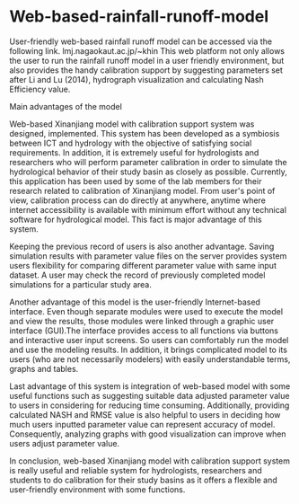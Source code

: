# Web-based-rainfall-runoff-model
User-friendly web-based rainfall runoff model can be accessed via the following link.
lmj.nagaokaut.ac.jp/~khin
This web platform not only allows the user to run the rainfall runoff model in a user friendly environment, but also provides the handy calibration support by suggesting parameters set after Li and Lu (2014), hydrograph visualization and calculating Nash Efficiency value.

Main advantages of the model

Web-based Xinanjiang model with calibration support system was designed, implemented. This system has been developed as a symbiosis between ICT and hydrology with the objective of satisfying social requirements. In addition, it is extremely useful for hydrologists and researchers who will perform parameter calibration in order to simulate the hydrological behavior of their study basin as closely as possible. Currently, this application has been used by some of the lab members for their research related to calibration of Xinanjiang model. From user's point of view, calibration process can do directly at anywhere, anytime where internet accessibility is available with minimum effort without any technical software for hydrological model. This fact is major advantage of this system.

Keeping the previous record of users is also another advantage. Saving simulation results with parameter value files on the server provides system users flexibility for comparing different parameter value with same input dataset. A user may check the record of previously completed model simulations for a particular study area. 

Another advantage of this model is the user-friendly Internet-based interface. Even though separate modules were used to execute the model and view the results, those modules were linked through a graphic user interface (GUI).The interface provides access to all functions via buttons and interactive user input screens. So users can comfortably run the model and use the modeling results. In addition, it brings complicated model to its users (who are not necessarily modelers) with easily understandable terms, graphs and tables. 

Last advantage of this system is integration of web-based model with some useful functions such as suggesting suitable data adjusted parameter value to users in considering for reducing time consuming. Additionally, providing calculated NASH and RMSE value is also helpful to users in deciding how much users inputted parameter value can represent accuracy of model. Consequently, analyzing graphs with good visualization can improve when users adjust parameter value.

In conclusion, web-based Xinanjiang model with calibration support system is really useful and reliable system for hydrologists, researchers and students to do calibration for their study basins as it offers a flexible and user-friendly environment with some functions.
